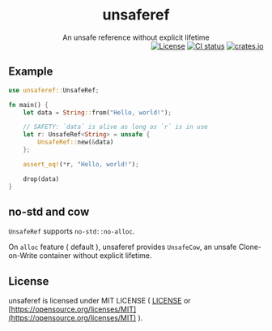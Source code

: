 <div align="center">
    <h1>unsaferef</h1>
    An unsafe reference without explicit lifetime
</div>

<div align="right">
    <a href="https://github.com/ohkami-rs/unsaferef/blob/main/LICENSE"><img alt="License" src="https://img.shields.io/crates/l/unsaferef.svg" /></a>
    <a href="https://github.com/ohkami-rs/unsaferef/actions"><img alt="CI status" src="https://github.com/ohkami-rs/unsaferef/actions/workflows/CI.yml/badge.svg"/></a>
    <a href="https://crates.io/crates/unsaferef"><img alt="crates.io" src="https://img.shields.io/crates/v/unsaferef" /></a>
</div>

## Example

```rust
use unsaferef::UnsafeRef;

fn main() {
    let data = String::from("Hello, world!");

    // SAFETY: `data` is alive as long as `r` is in use
    let r: UnsafeRef<String> = unsafe {
        UnsafeRef::new(&data)
    };

    assert_eq!(*r, "Hello, world!");

    drop(data)
}
```

## no-std and cow

`UnsafeRef` supports `no-std::no-alloc`.

On `alloc` feature ( default ), unsaferef provides `UnsafeCow`, an unsafe Clone-on-Write container without explicit lifetime.

## License

unsaferef is licensed under MIT LICENSE ( [LICENSE](https://github.com/ohkami-rs/unsaferef/blob/main/LICENSE) or [https://opensource.org/licenses/MIT](https://opensource.org/licenses/MIT) ).
